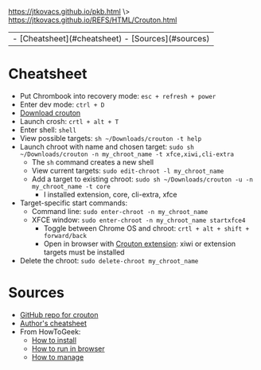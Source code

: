 <p id="path"><a href="../../pkb.html">https://jtkovacs.github.io/pkb.html</a> \> <a href="https://jtkovacs.github.io/REFS/HTML/Crouton.html">https://jtkovacs.github.io/REFS/HTML/Crouton.html</a></p><table class="TOC"><tr><td>- [Cheatsheet](#cheatsheet)
- [Sources](#sources)
</td></tr></table>


# Cheatsheet

- Put Chrombook into recovery mode: `esc + refresh + power`
- Enter dev mode: `ctrl + D`
- [Download crouton](https://goo.gl/fd3zc)
- Launch crosh: `crtl + alt + T`
- Enter shell: `shell`
- View possible targets: `sh ~/Downloads/crouton -t help`
- Launch chroot with name and chosen target: `sudo sh ~/Downloads/crouton -n my_chroot_name -t xfce,xiwi,cli-extra`
    - The `sh` command creates a new shell
    - View current targets: `sudo edit-chroot -l my_chroot_name`
    - Add a target to existing chroot: `sudo sh ~/Downloads/crouton -u -n my_chroot_name -t core`  
        - I installed extension, core, cli-extra, xfce
- Target-specific start commands:
    - Command line: `sudo enter-chroot -n my_chroot_name`
    - XFCE window: `sudo enter-chroot -n my_chroot_name startxfce4`
        - Toggle between Chrome OS and chroot: `crtl + alt + shift + forward/back`
        - Open in browser with [Crouton extension](https://chrome.google.com/webstore/detail/crouton-integration/gcpneefbbnfalgjniomfjknbcgkbijom): xiwi or extension targets must be installed
- Delete the chroot: `sudo delete-chroot my_chroot_name`


# Sources

- [GitHub repo for crouton](https://github.com/dnschneid/crouton)
- [Author's cheatsheet](https://github.com/dnschneid/crouton/wiki/Crouton-Command-Cheat-Sheet)
- From HowToGeek:
  - [How to install](http://www.howtogeek.com/162120/how-to-install-ubuntu-linux-on-your-chromebook-with-crouton/)
  - [How to run in browser](http://www.howtogeek.com/208368/how-to-run-a-full-linux-desktop-in-a-browser-tab-on-your-chromebook/)
  - [How to manage](http://www.howtogeek.com/210047/how-to-manage-the-crouton-linux-system-on-your-chromebook/)
